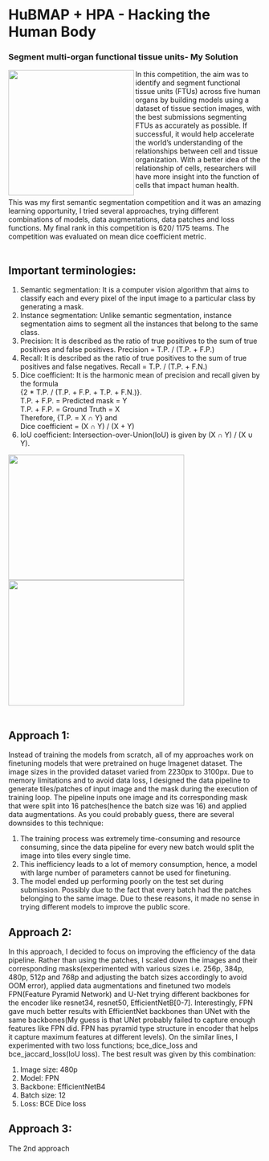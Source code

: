 # HuBMAP + HPA - Hacking the Human Body
### Segment multi-organ functional tissue units- My Solution
<img src = "https://user-images.githubusercontent.com/51321172/195871522-cea7bd96-ef9c-4ec0-ae04-5df791f417ac.png" height="250" width="250" align="left">
In this competition, the aim was to identify and segment functional tissue units (FTUs) across five human organs by building models using a dataset of tissue section images, with the best submissions segmenting FTUs as accurately as possible. If successful, it would help accelerate the world’s understanding of the relationships between cell and tissue organization. With a better idea of the relationship of cells, researchers will have more insight into the function of cells that impact human health.<br /><br />
This was my first semantic segmentation competition and it was an amazing learning opportunity, I tried several approaches, trying different combinations of models, data augmentations, data patches and loss functions. My final rank in this competition is 620/ 1175 teams. The competition was evaluated on mean dice coefficient metric. <br /><br />

## Important terminologies:
1) Semantic segmentation: It is a computer vision algorithm that aims to classify each and every pixel of the input image to a particular class by generating a mask.
2) Instance segmentation: Unlike semantic segmentation, instance segmentation aims to segment all the instances that belong to the same class. 
3) Precision: It is described as the ratio of true positives to the sum of true positives and false positives. Precision = T.P. / (T.P. + F.P.)
4) Recall: It is described as the ratio of true positives to the sum of true positives and false negatives. Recall = T.P. / (T.P. + F.N.)
5) Dice coefficient: It is the harmonic mean of precision and recall given by the formula<br />
   {2 * T.P. / (T.P. + F.P. + T.P. + F.N.)}.<br />
   T.P. + F.P. = Predicted mask = Y <br />
   T.P. + F.P. = Ground Truth = X <br />
   Therefore, {T.P. = X ∩ Y} and <br />
   Dice coefficient = (X ∩ Y) / (X + Y)
6) IoU coefficient: Intersection-over-Union(IoU) is given by (X ∩ Y) / (X ∪ Y).
   
<img src="https://user-images.githubusercontent.com/51321172/195859655-7dcd30da-827e-4abd-bf8b-51bb762703ca.png" height="250" width="350" align = "left">
<img src="https://user-images.githubusercontent.com/51321172/195866069-a5c3ccc3-0092-4485-95ce-ed598f1c7c9c.png" height="250" width="350"><br /><br />

## Approach 1:
Instead of training the models from scratch, all of my approaches work on finetuning models that were pretrained on huge Imagenet dataset. The image sizes in the provided dataset varied from 2230px to 3100px. Due to memory limitations and to avoid data loss, I designed the data pipeline to generate tiles/patches of input image and the mask during the execution of training loop. The pipeline inputs one image and its corresponding mask that were split into 16 patches(hence the batch size was 16) and applied data augmentations. As you could probably guess, there are several downsides to this technique:
1) The training process was extremely time-consuming and resource consuming, since the data pipeline for every new batch would split the image into tiles every single time.
2) This inefficiency leads to a lot of memory consumption, hence, a model with large number of parameters cannot be used for finetuning.
3) The model ended up performing poorly on the test set during submission. Possibly due to the fact that every batch had the patches belonging to the same image.
Due to these reasons, it made no sense in trying different models to improve the public score.

## Approach 2:
In this approach, I decided to focus on improving the efficiency of the data pipeline. Rather than using the patches, I scaled down the images and their corresponding masks(experimented with various sizes i.e. 256p, 384p, 480p, 512p and 768p and adjusting the batch sizes accordingly to avoid OOM error), applied data augmentations and finetuned two models FPN(Feature Pyramid Network) and U-Net trying different backbones for the encoder like resnet34, resnet50, EfficientNetB[0-7]. Interestingly, FPN gave much better results with EfficientNet backbones than UNet with the same backbones(My guess is that UNet probably failed to capture enough features like FPN did. FPN has pyramid type structure in encoder that helps it capture maximum features at different levels). On the similar lines, I experimented with two loss functions; bce_dice_loss and bce_jaccard_loss(IoU loss). The best result was given by this combination: 
1) Image size: 480p
2) Model: FPN
3) Backbone: EfficientNetB4
4) Batch size: 12
5) Loss: BCE Dice loss

## Approach 3: 
The 2nd approach 
